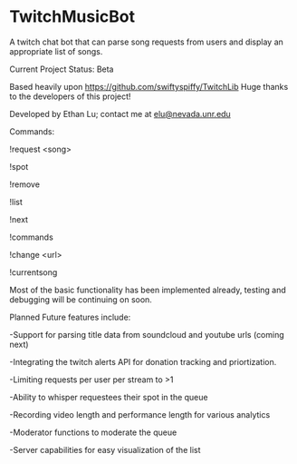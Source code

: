 # TwitchMusicBot
A twitch chat bot that can parse song requests from users and display an appropriate list of songs.

Current Project Status: Beta

Based heavily upon https://github.com/swiftyspiffy/TwitchLib Huge thanks to the developers of this project!

Developed by Ethan Lu; contact me at elu@nevada.unr.edu

Commands:

!request \<song\>

!spot

!remove

!list

!next

!commands

!change \<url\>

!currentsong

Most of the basic functionality has been implemented already, testing and debugging will be continuing on soon.

Planned Future features include:

-Support for parsing title data from soundcloud and youtube urls (coming next)

-Integrating the twitch alerts API for donation tracking and priortization.

-Limiting requests per user per stream to >1

-Ability to whisper requestees their spot in the queue

-Recording video length and performance length for various analytics

-Moderator functions to moderate the queue

-Server capabilities for easy visualization of the list

